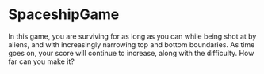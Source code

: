 # SpaceshipGame
In this game, you are surviving for as long as you can while being shot at by aliens, and with increasingly narrowing top and bottom boundaries. As time goes on, your score will continue to increase, along with the difficulty. How far can you make it?
